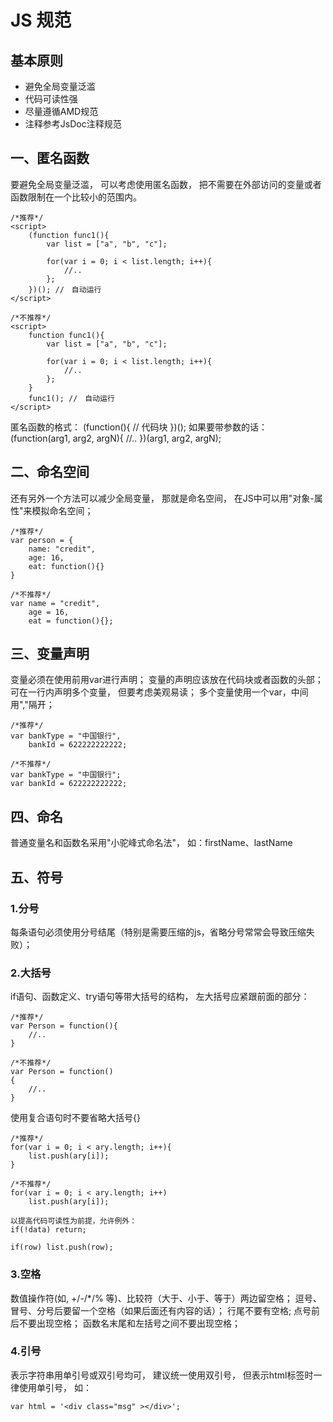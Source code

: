 # JS 规范

## 基本原则

* 避免全局变量泛滥
* 代码可读性强
* 尽量遵循AMD规范
* 注释参考JsDoc注释规范

## 一、匿名函数

要避免全局变量泛滥， 可以考虑使用匿名函数， 把不需要在外部访问的变量或者函数限制在一个比较小的范围内。

	/*推荐*/
	<script>
	    (function func1(){
	        var list = ["a", "b", "c"];

	        for(var i = 0; i < list.length; i++){
	            //..
	        };
	    })(); //　自动运行
	</script>

	/*不推荐*/
	<script>
	    function func1(){
	        var list = ["a", "b", "c"];

	        for(var i = 0; i < list.length; i++){
	            //..
	        };
	    }
	    func1(); //　自动运行
	</script>

匿名函数的格式：
	(function(){
	    // 代码块
	})();
如果要带参数的话：
	(function(arg1, arg2, argN){
	    //..
	})(arg1, arg2, argN);

## 二、命名空间

还有另外一个方法可以减少全局变量， 那就是命名空间， 在JS中可以用"对象-属性"来模拟命名空间；

	/*推荐*/
	var person = { 
		name: "credit",
		age: 16,
		eat: function(){}
	}

	/*不推荐*/
	var name = "credit",
		age = 16,
		eat = function(){};

## 三、变量声明

变量必须在使用前用var进行声明；
变量的声明应该放在代码块或者函数的头部；
可在一行内声明多个变量， 但要考虑美观易读；
多个变量使用一个var，中间用","隔开；

	/*推荐*/
	var bankType = "中国银行",
		bankId = 622222222222;

	/*不推荐*/
	var bankType = "中国银行";
	var bankId = 622222222222;

## 四、命名

普通变量名和函数名采用"小驼峰式命名法"， 如：firstName、lastName

## 五、符号

### 1.分号
每条语句必须使用分号结尾（特别是需要压缩的js，省略分号常常会导致压缩失败）；
### 2.大括号
if语句、函数定义、try语句等带大括号的结构， 左大括号应紧跟前面的部分：

	/*推荐*/
	var Person = function(){
	    //..
	}

	/*不推荐*/
	var Person = function()
	{
	    //..
	}
使用复合语句时不要省略大括号{}

	/*推荐*/
	for(var i = 0; i < ary.length; i++){
	    list.push(ary[i]);
	}

	/*不推荐*/
	for(var i = 0; i < ary.length; i++)
	    list.push(ary[i]);

	以提高代码可读性为前提，允许例外：
	if(!data) return;

	if(row) list.push(row);

### 3.空格
数值操作符(如, +/-/*/% 等)、比较符（大于、小于、等于）两边留空格；
逗号、冒号、分号后要留一个空格（如果后面还有内容的话）；
行尾不要有空格;
点号前后不要出现空格；
函数名末尾和左括号之间不要出现空格；

### 4.引号
表示字符串用单引号或双引号均可， 建议统一使用双引号，
但表示html标签时一律使用单引号， 如：

	var html = '<div class="msg" ></div>';